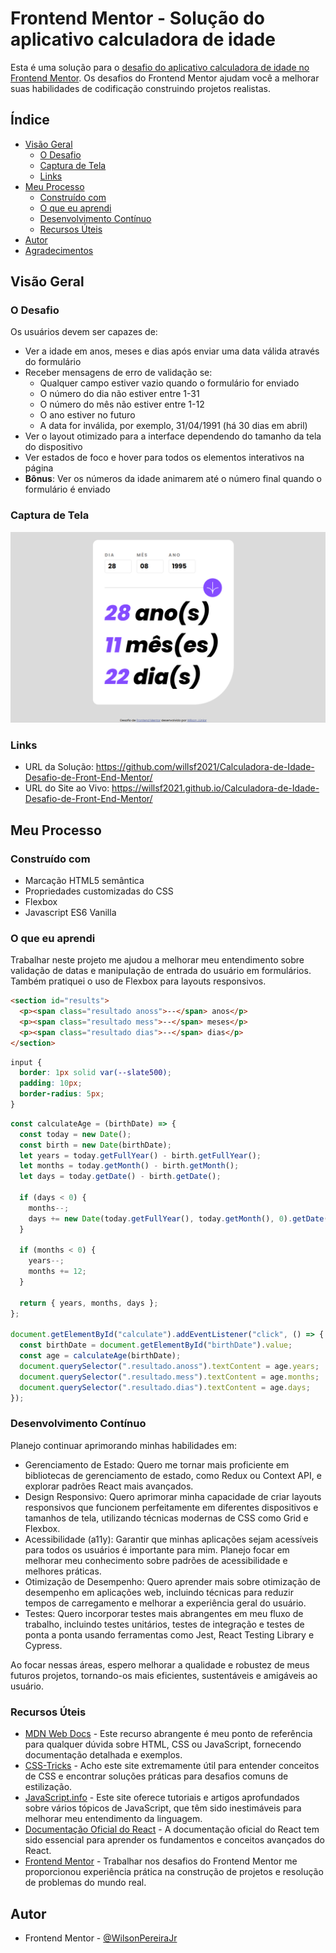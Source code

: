# Frontend Mentor - Solução do aplicativo calculadora de idade

Esta é uma solução para o [desafio do aplicativo calculadora de idade no Frontend Mentor](https://www.frontendmentor.io/challenges/age-calculator-app-dF9DFFpj-Q). Os desafios do Frontend Mentor ajudam você a melhorar suas habilidades de codificação construindo projetos realistas.

## Índice

- [Visão Geral](#visão-geral)
  - [O Desafio](#o-desafio)
  - [Captura de Tela](#captura-de-tela)
  - [Links](#links)
- [Meu Processo](#meu-processo)
  - [Construído com](#construído-com)
  - [O que eu aprendi](#o-que-eu-aprendi)
  - [Desenvolvimento Contínuo](#desenvolvimento-contínuo)
  - [Recursos Úteis](#recursos-úteis)
- [Autor](#autor)
- [Agradecimentos](#agradecimentos)

## Visão Geral

### O Desafio

Os usuários devem ser capazes de:

- Ver a idade em anos, meses e dias após enviar uma data válida através do formulário
- Receber mensagens de erro de validação se:
  - Qualquer campo estiver vazio quando o formulário for enviado
  - O número do dia não estiver entre 1-31
  - O número do mês não estiver entre 1-12
  - O ano estiver no futuro
  - A data for inválida, por exemplo, 31/04/1991 (há 30 dias em abril)
- Ver o layout otimizado para a interface dependendo do tamanho da tela do dispositivo
- Ver estados de foco e hover para todos os elementos interativos na página
- **Bônus**: Ver os números da idade animarem até o número final quando o formulário é enviado

### Captura de Tela

![](./captura-de-tela.png)

### Links

- URL da Solução: https://github.com/willsf2021/Calculadora-de-Idade-Desafio-de-Front-End-Mentor/
- URL do Site ao Vivo: https://willsf2021.github.io/Calculadora-de-Idade-Desafio-de-Front-End-Mentor/

## Meu Processo

### Construído com

- Marcação HTML5 semântica
- Propriedades customizadas do CSS
- Flexbox
- Javascript ES6 Vanilla

### O que eu aprendi

Trabalhar neste projeto me ajudou a melhorar meu entendimento sobre validação de datas e manipulação de entrada do usuário em formulários. Também pratiquei o uso de Flexbox para layouts responsivos.

```html
<section id="results">
  <p><span class="resultado anoss">--</span> anos</p>
  <p><span class="resultado mess">--</span> meses</p>
  <p><span class="resultado dias">--</span> dias</p>
</section>
```

```css
input {
  border: 1px solid var(--slate500);
  padding: 10px;
  border-radius: 5px;
}
```

```js
const calculateAge = (birthDate) => {
  const today = new Date();
  const birth = new Date(birthDate);
  let years = today.getFullYear() - birth.getFullYear();
  let months = today.getMonth() - birth.getMonth();
  let days = today.getDate() - birth.getDate();

  if (days < 0) {
    months--;
    days += new Date(today.getFullYear(), today.getMonth(), 0).getDate();
  }

  if (months < 0) {
    years--;
    months += 12;
  }

  return { years, months, days };
};

document.getElementById("calculate").addEventListener("click", () => {
  const birthDate = document.getElementById("birthDate").value;
  const age = calculateAge(birthDate);
  document.querySelector(".resultado.anoss").textContent = age.years;
  document.querySelector(".resultado.mess").textContent = age.months;
  document.querySelector(".resultado.dias").textContent = age.days;
});
```

### Desenvolvimento Contínuo

Planejo continuar aprimorando minhas habilidades em:

- Gerenciamento de Estado: Quero me tornar mais proficiente em bibliotecas de gerenciamento de estado, como Redux ou Context API, e explorar padrões React mais avançados.
- Design Responsivo: Quero aprimorar minha capacidade de criar layouts responsivos que funcionem perfeitamente em diferentes dispositivos e tamanhos de tela, utilizando técnicas modernas de CSS como Grid e Flexbox.
- Acessibilidade (a11y): Garantir que minhas aplicações sejam acessíveis para todos os usuários é importante para mim. Planejo focar em melhorar meu conhecimento sobre padrões de acessibilidade e melhores práticas.
- Otimização de Desempenho: Quero aprender mais sobre otimização de desempenho em aplicações web, incluindo técnicas para reduzir tempos de carregamento e melhorar a experiência geral do usuário.
- Testes: Quero incorporar testes mais abrangentes em meu fluxo de trabalho, incluindo testes unitários, testes de integração e testes de ponta a ponta usando ferramentas como Jest, React Testing Library e Cypress.

Ao focar nessas áreas, espero melhorar a qualidade e robustez de meus futuros projetos, tornando-os mais eficientes, sustentáveis e amigáveis ao usuário.

### Recursos Úteis

- [MDN Web Docs](https://developer.mozilla.org/) - Este recurso abrangente é meu ponto de referência para qualquer dúvida sobre HTML, CSS ou JavaScript, fornecendo documentação detalhada e exemplos.
- [CSS-Tricks](https://css-tricks.com/) - Acho este site extremamente útil para entender conceitos de CSS e encontrar soluções práticas para desafios comuns de estilização.
- [JavaScript.info](https://javascript.info/) - Este site oferece tutoriais e artigos aprofundados sobre vários tópicos de JavaScript, que têm sido inestimáveis para melhorar meu entendimento da linguagem.
- [Documentação Oficial do React](https://reactjs.org/docs/getting-started.html) - A documentação oficial do React tem sido essencial para aprender os fundamentos e conceitos avançados do React.
- [Frontend Mentor](https://www.frontendmentor.io/) - Trabalhar nos desafios do Frontend Mentor me proporcionou experiência prática na construção de projetos e resolução de problemas do mundo real.

## Autor

- Frontend Mentor - [@WilsonPereiraJr](https://www.frontendmentor.io/profile/WilsonPereiraJr)
